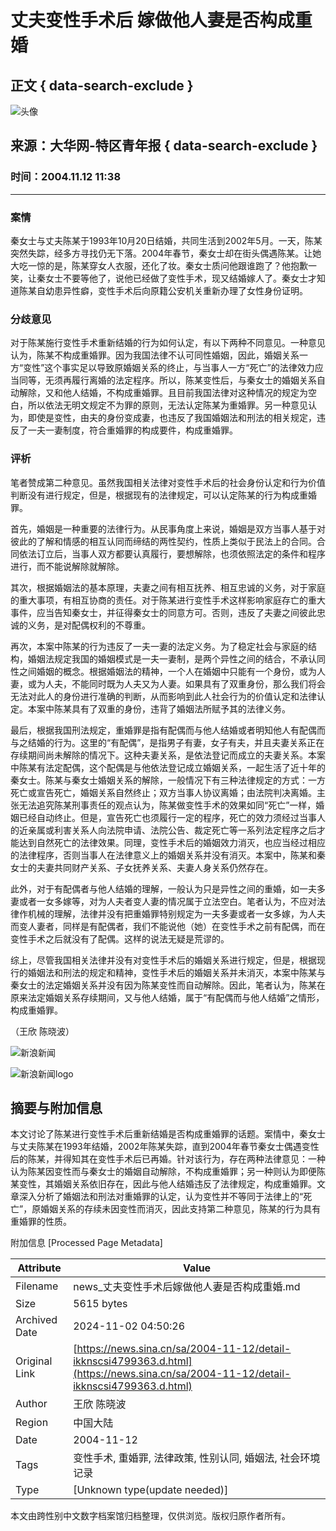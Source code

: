 # 丈夫变性手术后 嫁做他人妻是否构成重婚

## 正文 { data-search-exclude }


![头像](https://n.sinaimg.cn/default/622af858/20181010/default_avatar.jpg)

## 来源：大华网-特区青年报 { data-search-exclude }

### 时间：2004.11.12 11:38

---

### 案情

秦女士与丈夫陈某于1993年10月20日结婚，共同生活到2002年5月。一天，陈某突然失踪，经多方寻找仍无下落。2004年春节，秦女士却在街头偶遇陈某。让她大吃一惊的是，陈某穿女人衣服，还化了妆。秦女士质问他跟谁跑了？他抱歉一笑，让秦女士不要等他了，说他已经做了变性手术，现又结婚嫁人了。秦女士才知道陈某自幼患异性癖，变性手术后向原籍公安机关重新办理了女性身份证明。

### 分歧意见

对于陈某施行变性手术重新结婚的行为如何认定，有以下两种不同意见。一种意见认为，陈某不构成重婚罪。因为我国法律不认可同性婚姻，因此，婚姻关系一方“变性”这个事实足以导致原婚姻关系的终止，与当事人一方“死亡”的法律效力应当同等，无须再履行离婚的法定程序。所以，陈某变性后，与秦女士的婚姻关系自动解除，又和他人结婚，不构成重婚罪。且目前我国法律对这种情况的规定为空白，所以依法无明文规定不为罪的原则，无法认定陈某为重婚罪。另一种意见认为，即使是变性，由夫的身份变成妻，也违反了我国婚姻法和刑法的相关规定，违反了一夫一妻制度，符合重婚罪的构成要件，构成重婚罪。

### 评析

笔者赞成第二种意见。虽然我国相关法律对变性手术后的社会身份认定和行为价值判断没有进行规定，但是，根据现有的法律规定，可以认定陈某的行为构成重婚罪。

首先，婚姻是一种重要的法律行为。从民事角度上来说，婚姻是双方当事人基于对彼此的了解和情感的相互认同而缔结的两性契约，性质上类似于民法上的合同。合同依法订立后，当事人双方都要认真履行，要想解除，也须依照法定的条件和程序进行，而不能说解除就解除。

其次，根据婚姻法的基本原理，夫妻之间有相互抚养、相互忠诚的义务，对于家庭的重大事项，有相互协商的责任。对于陈某进行变性手术这样影响家庭存亡的重大事件，应当告知秦女士，并征得秦女士的同意方可。否则，违反了夫妻之间彼此忠诚的义务，是对配偶权利的不尊重。

再次，本案中陈某的行为违反了一夫一妻的法定义务。为了稳定社会与家庭的结构，婚姻法规定我国的婚姻模式是一夫一妻制，是两个异性之间的结合，不承认同性之间婚姻的概念。根据婚姻法的精神，一个人在婚姻中只能有一个身份，或为人妻，或为人夫，不能同时既为人夫又为人妻。如果具有了双重身份，那么我们将会无法对此人的身份进行准确的判断，从而影响到此人社会行为的价值认定和法律认定。本案中陈某具有了双重的身份，违背了婚姻法所赋予其的法律义务。

最后，根据我国刑法规定，重婚罪是指有配偶而与他人结婚或者明知他人有配偶而与之结婚的行为。这里的“有配偶”，是指男子有妻，女子有夫，并且夫妻关系正在存续期间尚未解除的情况下。这种夫妻关系，是依法登记而成立的夫妻关系。本案中陈某有法定配偶，这个配偶是与他依法登记成立婚姻关系，一起生活了近十年的秦女士。陈某与秦女士婚姻关系的解除，一般情况下有三种法律规定的方式：一方死亡或宣告死亡，婚姻关系自然终止；双方当事人协议离婚；由法院判决离婚。主张无法追究陈某刑事责任的观点认为，陈某做变性手术的效果如同“死亡”一样，婚姻已经自动终止。但是，宣告死亡也须履行一定的程序，死亡的效力须经过当事人的近亲属或利害关系人向法院申请、法院公告、裁定死亡等一系列法定程序之后才能达到自然死亡的法律效果。同理，变性手术后的婚姻效力消灭，也应当经过相应的法律程序，否则当事人在法律意义上的婚姻关系并没有消灭。本案中，陈某和秦女士的夫妻共同财产关系、子女抚养关系、夫妻人身关系仍然存在。

此外，对于有配偶者与他人结婚的理解，一般认为只是异性之间的重婚，如一夫多妻或者一女多嫁等，对为人夫者变人妻的情况属于立法空白。笔者认为，不应对法律作机械的理解，法律并没有把重婚罪特别规定为一夫多妻或者一女多嫁，为人夫而变人妻者，同样是有配偶者，我们不能说他（她）在变性手术之前有配偶，而在变性手术之后就没有了配偶。这样的说法无疑是荒谬的。

综上，尽管我国相关法律并没有对变性手术后的婚姻关系进行规定，但是，根据现行的婚姻法和刑法的规定和精神，变性手术后的婚姻关系并未消灭，本案中陈某与秦女士的法定婚姻关系并没有因为陈某变性而自动解除。因此，笔者认为，陈某在原来法定婚姻关系存续期间，又与他人结婚，属于“有配偶而与他人结婚”之情形，构成重婚罪。

（王欣 陈晓波）

![新浪新闻](https://n.sinaimg.cn/default/2fb77759/20151125/320X320.png)

![新浪新闻logo](https://n.sinaimg.cn/default/80905340/20200331/sinalogo.png)

## 摘要与附加信息

<!-- tcd_abstract -->
本文讨论了陈某进行变性手术后重新结婚是否构成重婚罪的话题。案情中，秦女士与丈夫陈某在1993年结婚，2002年陈某失踪，直到2004年春节秦女士偶遇变性后的陈某，并得知其在变性手术后已再婚。针对该行为，存在两种法律意见：一种认为陈某因变性而与秦女士的婚姻自动解除，不构成重婚罪；另一种则认为即便陈某变性，其婚姻关系依旧存在，因此与他人结婚违反了法律规定，构成重婚罪。文章深入分析了婚姻法和刑法对重婚罪的认定，认为变性并不等同于法律上的“死亡”，原婚姻关系的存续未因变性而消灭，因此支持第二种意见，陈某的行为具有重婚罪的性质。
<!-- tcd_abstract_end -->

附加信息 [Processed Page Metadata]

| Attribute       | Value                                  |
|-----------------|----------------------------------------|
| Filename        | news_丈夫变性手术后嫁做他人妻是否构成重婚.md                             |
| Size            | 5615 bytes                           |
| Archived Date   | 2024-11-02 04:50:26                             |
| Original Link   | [https://news.sina.cn/sa/2004-11-12/detail-ikknscsi4799363.d.html](https://news.sina.cn/sa/2004-11-12/detail-ikknscsi4799363.d.html)                       |
| Author          | 王欣 陈晓波                               |
| Region          | 中国大陆                               |
| Date            | 2004-11-12                                 |
| Tags            | 变性手术, 重婚罪, 法律政策, 性别认同, 婚姻法, 社会环境记录                                 |
| Type            | [Unknown type(update needed)]                                 |
<!-- tcd_table_end -->

本文由跨性别中文数字档案馆归档整理，仅供浏览。版权归原作者所有。
